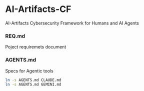 # AI-Artifacts-CF
AI-Artifacts Cybersecurity Framework for Humans and AI Agents

### REQ.md
Poject requiremets document

### AGENTS.md
Specs for Agentic tools
```bash
ln -s AGENTS.md CLAUDE.md
ln -s AGENTS.md GEMINI.md
```
